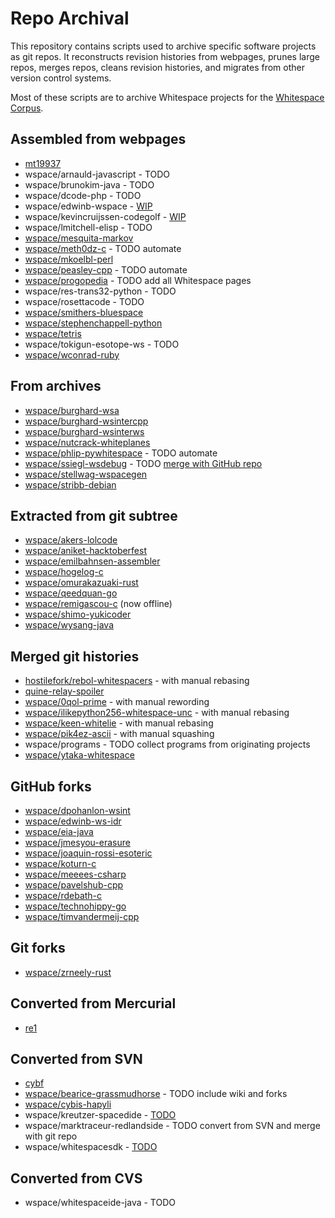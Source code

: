# Repo Archival

This repository contains scripts used to archive specific software projects as
git repos. It reconstructs revision histories from webpages, prunes large repos,
merges repos, cleans revision histories, and migrates from other version control
systems.

Most of these scripts are to archive Whitespace projects for the
[Whitespace Corpus](https://github.com/wspace/corpus).

## Assembled from webpages

- [mt19937](https://github.com/thaliaarchi/mt19937-archive)
- wspace/arnauld-javascript - TODO
- wspace/brunokim-java - TODO
- wspace/dcode-php - TODO
- wspace/edwinb-wspace - [WIP](scripts/wspace/edwinb-wspace/archive.sh)
- wspace/kevincruijssen-codegolf - [WIP](scripts/wspace/kevincruijssen-codegolf.sh)
- wspace/lmitchell-elisp - TODO
- [wspace/mesquita-markov](https://github.com/wspace/mesquita-markov)
- [wspace/meth0dz-c](https://github.com/wspace/meth0dz-c) - TODO automate
- [wspace/mkoelbl-perl](https://github.com/wspace/mkoelbl-perl)
- [wspace/peasley-cpp](https://github.com/wspace/peasley-cpp) - TODO automate
- [wspace/progopedia](https://github.com/wspace/progopedia) - TODO add all Whitespace pages
- wspace/res-trans32-python - TODO
- wspace/rosettacode - TODO
- [wspace/smithers-bluespace](https://github.com/wspace/smithers-bluespace)
- [wspace/stephenchappell-python](https://github.com/wspace/stephenchappell-python)
- [wspace/tetris](https://github.com/wspace/tetris)
- wspace/tokigun-esotope-ws - TODO
- [wspace/wconrad-ruby](https://github.com/wspace/wconrad-ruby)

## From archives

- [wspace/burghard-wsa](https://github.com/wspace/burghard-wsa)
- [wspace/burghard-wsintercpp](https://github.com/wspace/burghard-wsintercpp)
- [wspace/burghard-wsinterws](https://github.com/wspace/burghard-wsinterws)
- [wspace/nutcrack-whiteplanes](https://github.com/wspace/nutcrack-whiteplanes)
- [wspace/phlip-pywhitespace](https://github.com/wspace/phlip-pywhitespace) - TODO automate
- [wspace/ssiegl-wsdebug](https://github.com/wspace/ssiegl-wsdebug) - TODO [merge with GitHub repo](scripts/wspace/ssiegl-wsdebug_github.sh)
- [wspace/stellwag-wspacegen](https://github.com/wspace/stellwag-wspacegen)
- [wspace/stribb-debian](https://github.com/wspace/stribb-debian)

## Extracted from git subtree

- [wspace/akers-lolcode](https://github.com/wspace/akers-lolcode)
- [wspace/aniket-hacktoberfest](https://github.com/wspace/aniket-hacktoberfest)
- [wspace/emilbahnsen-assembler](https://github.com/wspace/emilbahnsen-assembler)
- [wspace/hogelog-c](https://github.com/wspace/hogelog-c)
- [wspace/omurakazuaki-rust](https://github.com/wspace/omurakazuaki-rust)
- [wspace/qeedquan-go](https://github.com/wspace/qeedquan-go)
- [wspace/remigascou-c](https://github.com/wspace/remigascou-c) (now offline)
- [wspace/shimo-yukicoder](https://github.com/wspace/shimo-yukicoder)
- [wspace/wysang-java](https://github.com/wspace/wysang-java)

## Merged git histories

- [hostilefork/rebol-whitespacers](https://github.com/hostilefork/rebol-whitespacers) - with manual rebasing
- [quine-relay-spoiler](https://github.com/thaliaarchi/quine-relay-spoiler)
- [wspace/0qol-prime](https://github.com/wspace/0qol-prime) - with manual rewording
- [wspace/ilikepython256-whitespace-unc](https://github.com/wspace/ilikepython256-whitespace-unc) - with manual rebasing
- [wspace/keen-whitelie](https://github.com/wspace/keen-whitelie) - with manual rebasing
- [wspace/pik4ez-ascii](https://github.com/wspace/pik4ez-ascii) - with manual squashing
- wspace/programs - TODO collect programs from originating projects
- [wspace/ytaka-whitespace](https://github.com/wspace/ytaka-whitespace)

## GitHub forks

- [wspace/dpohanlon-wsint](https://github.com/wspace/dpohanlon-wsint)
- [wspace/edwinb-ws-idr](https://github.com/wspace/edwinb-ws-idr)
- [wspace/eia-java](https://github.com/wspace/eia-java)
- [wspace/jmesyou-erasure](https://github.com/wspace/jmesyou-erasure)
- [wspace/joaquin-rossi-esoteric](https://github.com/wspace/joaquin-rossi-esoteric)
- [wspace/koturn-c](https://github.com/wspace/koturn-c)
- [wspace/meeees-csharp](https://github.com/wspace/meeees-csharp)
- [wspace/pavelshub-cpp](https://github.com/wspace/pavelshub-cpp)
- [wspace/rdebath-c](https://github.com/wspace/rdebath-c)
- [wspace/technohippy-go](https://github.com/wspace/technohippy-go)
- [wspace/timvandermeij-cpp](https://github.com/wspace/timvandermeij-cpp)

## Git forks

- [wspace/zrneely-rust](https://github.com/wspace/zrneely-rust)

## Converted from Mercurial

- [re1](https://github.com/thaliaarchi/re1-archive)

## Converted from SVN

- [cybf](https://github.com/thaliaarchi/cybf-archive)
- [wspace/bearice-grassmudhorse](https://github.com/wspace/bearice-grassmudhorse) - TODO include wiki and forks
- [wspace/cybis-hapyli](https://github.com/wspace/cybis-hapyli)
- wspace/kreutzer-spacedide - [TODO](scripts/wspace/kreutzer-spacedide.sh)
- wspace/marktraceur-redlandside - TODO convert from SVN and merge with git repo
- wspace/whitespacesdk - [TODO](https://code.google.com/archive/p/whitespacesdk/)

## Converted from CVS

- wspace/whitespaceide-java - TODO
